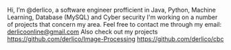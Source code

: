 Hi, I’m @derlico, a software engineer profficient in Java, Python, Machine Learning, Database (MySQL) and Cyber security 
I'm working on a number of projects that concern my area.
Feel free to contact me through my email: derlicoonline@gmail.com
Also check out my projects 
https://github.com/derlico/Image-Processing
https://github.com/derlico/cbc
